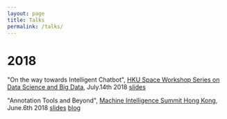```yaml
---
layout: page
title: Talks
permalink: /talks/
---
```



# 2018


"On the way towards Intelligent Chatbot", [HKU Space Workshop Series on Data Science and Big Data](https://www.hkuspace.hku.hk/prog/workshop-series-on-data-science-and-big-data), July.14th 2018 [slides](https://github.com/crownpku/crownpku.github.io/raw/master/slides/201807_%20On_the_way_towards_intelligent_chatbot.pdf)


"Annotation Tools and Beyond", [Machine Intelligence Summit Hong Kong](https://www.re-work.co/events/machine-intelligence-summit-hong-kong-2018), June.6th 2018 [slides](https://github.com/crownpku/crownpku.github.io/raw/master/slides/201806_Guan_Annotation_Tools_and_Beyond.pdf) [blog](http://www.crownpku.com//2018/03/15/Annotation-Tools-and-Beyond.html)
